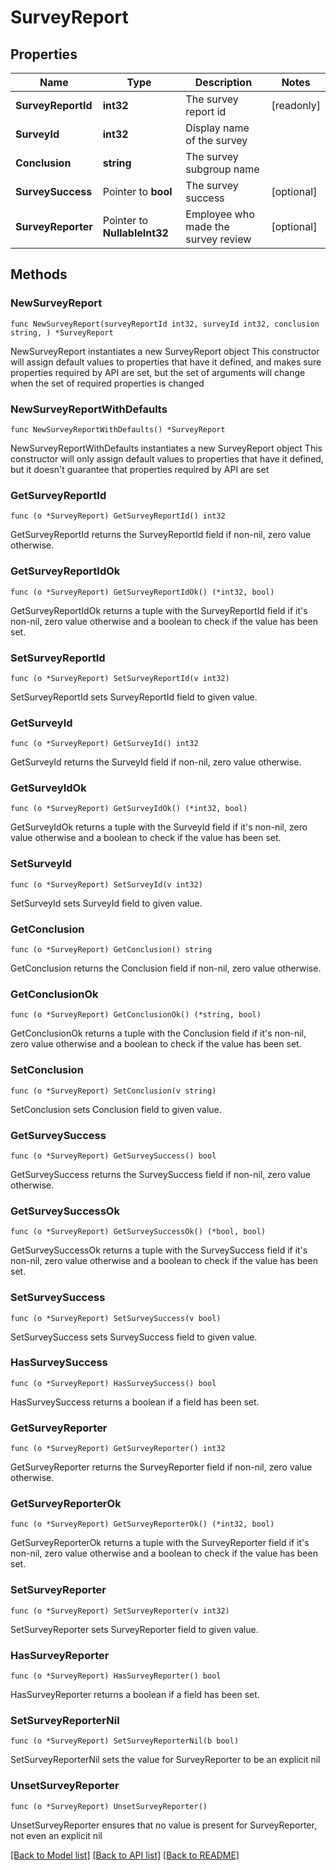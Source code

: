 # SurveyReport

## Properties

Name | Type | Description | Notes
------------ | ------------- | ------------- | -------------
**SurveyReportId** | **int32** | The survey report id | [readonly] 
**SurveyId** | **int32** | Display name of the survey | 
**Conclusion** | **string** | The survey subgroup name | 
**SurveySuccess** | Pointer to **bool** | The survey success | [optional] 
**SurveyReporter** | Pointer to **NullableInt32** | Employee who made the survey review | [optional] 

## Methods

### NewSurveyReport

`func NewSurveyReport(surveyReportId int32, surveyId int32, conclusion string, ) *SurveyReport`

NewSurveyReport instantiates a new SurveyReport object
This constructor will assign default values to properties that have it defined,
and makes sure properties required by API are set, but the set of arguments
will change when the set of required properties is changed

### NewSurveyReportWithDefaults

`func NewSurveyReportWithDefaults() *SurveyReport`

NewSurveyReportWithDefaults instantiates a new SurveyReport object
This constructor will only assign default values to properties that have it defined,
but it doesn't guarantee that properties required by API are set

### GetSurveyReportId

`func (o *SurveyReport) GetSurveyReportId() int32`

GetSurveyReportId returns the SurveyReportId field if non-nil, zero value otherwise.

### GetSurveyReportIdOk

`func (o *SurveyReport) GetSurveyReportIdOk() (*int32, bool)`

GetSurveyReportIdOk returns a tuple with the SurveyReportId field if it's non-nil, zero value otherwise
and a boolean to check if the value has been set.

### SetSurveyReportId

`func (o *SurveyReport) SetSurveyReportId(v int32)`

SetSurveyReportId sets SurveyReportId field to given value.


### GetSurveyId

`func (o *SurveyReport) GetSurveyId() int32`

GetSurveyId returns the SurveyId field if non-nil, zero value otherwise.

### GetSurveyIdOk

`func (o *SurveyReport) GetSurveyIdOk() (*int32, bool)`

GetSurveyIdOk returns a tuple with the SurveyId field if it's non-nil, zero value otherwise
and a boolean to check if the value has been set.

### SetSurveyId

`func (o *SurveyReport) SetSurveyId(v int32)`

SetSurveyId sets SurveyId field to given value.


### GetConclusion

`func (o *SurveyReport) GetConclusion() string`

GetConclusion returns the Conclusion field if non-nil, zero value otherwise.

### GetConclusionOk

`func (o *SurveyReport) GetConclusionOk() (*string, bool)`

GetConclusionOk returns a tuple with the Conclusion field if it's non-nil, zero value otherwise
and a boolean to check if the value has been set.

### SetConclusion

`func (o *SurveyReport) SetConclusion(v string)`

SetConclusion sets Conclusion field to given value.


### GetSurveySuccess

`func (o *SurveyReport) GetSurveySuccess() bool`

GetSurveySuccess returns the SurveySuccess field if non-nil, zero value otherwise.

### GetSurveySuccessOk

`func (o *SurveyReport) GetSurveySuccessOk() (*bool, bool)`

GetSurveySuccessOk returns a tuple with the SurveySuccess field if it's non-nil, zero value otherwise
and a boolean to check if the value has been set.

### SetSurveySuccess

`func (o *SurveyReport) SetSurveySuccess(v bool)`

SetSurveySuccess sets SurveySuccess field to given value.

### HasSurveySuccess

`func (o *SurveyReport) HasSurveySuccess() bool`

HasSurveySuccess returns a boolean if a field has been set.

### GetSurveyReporter

`func (o *SurveyReport) GetSurveyReporter() int32`

GetSurveyReporter returns the SurveyReporter field if non-nil, zero value otherwise.

### GetSurveyReporterOk

`func (o *SurveyReport) GetSurveyReporterOk() (*int32, bool)`

GetSurveyReporterOk returns a tuple with the SurveyReporter field if it's non-nil, zero value otherwise
and a boolean to check if the value has been set.

### SetSurveyReporter

`func (o *SurveyReport) SetSurveyReporter(v int32)`

SetSurveyReporter sets SurveyReporter field to given value.

### HasSurveyReporter

`func (o *SurveyReport) HasSurveyReporter() bool`

HasSurveyReporter returns a boolean if a field has been set.

### SetSurveyReporterNil

`func (o *SurveyReport) SetSurveyReporterNil(b bool)`

 SetSurveyReporterNil sets the value for SurveyReporter to be an explicit nil

### UnsetSurveyReporter
`func (o *SurveyReport) UnsetSurveyReporter()`

UnsetSurveyReporter ensures that no value is present for SurveyReporter, not even an explicit nil

[[Back to Model list]](../README.md#documentation-for-models) [[Back to API list]](../README.md#documentation-for-api-endpoints) [[Back to README]](../README.md)


